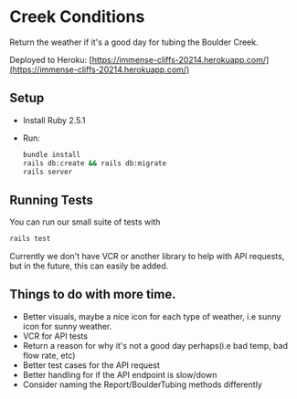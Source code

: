 # Creek Conditions

Return the weather if it's a good day for tubing the Boulder Creek.

Deployed to Heroku: [https://immense-cliffs-20214.herokuapp.com/](https://immense-cliffs-20214.herokuapp.com/)

## Setup

* Install Ruby 2.5.1

* Run:

  ```bash
  bundle install
  rails db:create && rails db:migrate
  rails server
  ```

## Running Tests

You can run our small suite of tests with

```bash
rails test
```

Currently we don't have VCR or another library to help with API requests, but in the future, this can easily be added.

## Things to do with more time.

* Better visuals, maybe a nice icon for each type of weather, i.e sunny icon for sunny weather.
* VCR for API tests
* Return a reason for why it's not a good day perhaps(i.e bad temp, bad flow rate, etc)
* Better test cases for the API request
* Better handling for if the API endpoint is slow/down
* Consider naming the Report/BoulderTubing methods differently
